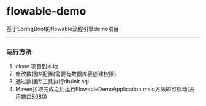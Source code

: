 # flowable-demo
基于SpringBoot的flowable流程引擎demo项目
***

### 运行方法

1. clone 项目到本地
2. 修改数据库配置(需要有数据库表创建权限)
3. 通过数据库工具执行db/init.sql
4. Maven拉取完成之后运行FlowableDemoApplication.main方法即可启动(占用端口8080)
